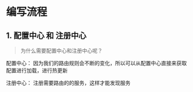 # 编写流程

## 1. 配置中心 和 注册中心

> 为什么需要配置中心和注册中心呢？

配置中心： 因为我们的路由规则会不断的变化，所以可以从配置中心直接来获取配置进行加载，进行热更新

注册中心： 注册需要路由的的服务，这样才能发现服务